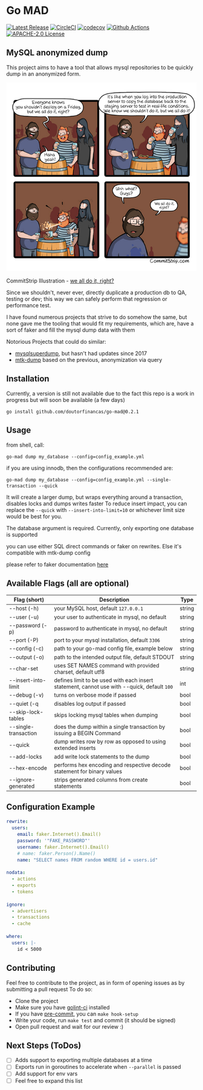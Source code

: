 # Go MAD

[![Latest Release](https://img.shields.io/github/v/release/doutorfinancas/go-mad)](https://github.com/doutorfinancas/go-mad/releases)
[![CircleCI](https://circleci.com/gh/circleci/circleci-docs.svg?style=shield)](https://circleci.com/gh/doutorfinancas/go-mad)
[![codecov](https://codecov.io/gh/doutorfinancas/go-mad/branch/master/graph/badge.svg?token=L5D1OP1229)](https://codecov.io/gh/doutorfinancas/go-mad)
[![Github Actions](https://github.com/doutorfinancas/go-mad/actions/workflows/codeql-analysis.yml/badge.svg)](https://github.com/doutorfinancas/go-mad/actions)
[![APACHE-2.0 License](https://img.shields.io/github/license/doutorfinancas/go-mad)](LICENSE)

## MySQL anonymized dump
This project aims to have a tool that allows mysql repositories to be quickly dump in an anonymized form.

![what not to do](img/uh_no.png)

CommitStrip Illustration - [we all do it, right?](https://www.commitstrip.com/en/2021/12/07/we-all-do-it-right/)

Since we shouldn't, never ever, directly duplicate a production db to QA, testing or dev; this way we can safely perform that regression or performance test.

I have found numerous projects that strive to do somehow the same, but none gave me the tooling that would fit my 
requirements, which are, have a sort of faker and fill the mysql dump data with them

Notorious Projects that could do similar:
- [mysqlsuperdump](https://github.com/hgfischer/mysqlsuperdump), but hasn't had updates since 2017
- [mtk-dump](https://github.com/skpr/mtk) based on the previous, anonymization via query

## Installation

Currently, a version is still not available due to the fact this repo is a work in progress
but will soon be available (a few days)

```shell
go install github.com/doutorfinancas/go-mad@0.2.1
```

## Usage

from shell, call:
```shell
go-mad dump my_database --config=config_example.yml
```

if you are using innodb, then the configurations recommended are:
```shell
go-mad dump my_database --config=config_example.yml --single-transaction --quick
```

It will create a larger dump, but wraps everything around a transaction, disables locks and dumps writes faster
To reduce insert impact, you can replace the `--quick` with `--insert-into-limit=10` or whichever limit size would be 
best for you.

The database argument is required. Currently, only exporting one database is supported

you can use either SQL direct commands or faker on rewrites. Else it's compatible with mtk-dump config

please refer to faker documentation [here](https://pkg.go.dev/github.com/jaswdr/faker)

## Available Flags (all are optional)

| Flag (short)         | Description                                                                                 | Type   |
|----------------------|---------------------------------------------------------------------------------------------|--------|
| --host (-h)          | your MySQL host, default `127.0.0.1`                                                        | string |
| --user (-u)          | your user to authenticate in mysql, no default                                              | string |
| --password (-p)      | password to authenticate in mysql, no default                                               | string |
| --port (-P)          | port to your mysql installation, default `3306`                                             | string |
| --config (-c)        | path to your go-mad config file, example below                                              | string |
| --output (-o)        | path to the intended output file, default STDOUT                                            | string |
| --char-set           | uses SET NAMES command with provided charset, default utf8                                  | string |
| --insert-into-limit  | defines limit to be used with each insert statement, cannot use with --quick, default `100` | int    |
| --debug (-v)         | turns on verbose mode if passed                                                             | bool   |
| --quiet (-q          | disables log output if passed                                                               | bool   |
| --skip-lock-tables   | skips locking mysql tables when dumping                                                     | bool   |
| --single-transaction | does the dump within a single transaction by issuing a BEGIN Command                        | bool   |
| --quick              | dump writes row by row as opposed to using extended inserts                                 | bool   |
| --add-locks          | add write lock statements to the dump                                                       | bool   |
| --hex-encode         | performs hex encoding and respective decode statement for binary values                     | bool   |
| --ignore-generated   | strips generated columns from create statements                                             | bool   |
## Configuration Example
```yaml
rewrite:
  users:
    email: faker.Internet().Email()
    password: '"FAKE_PASSWORD"'
    username: faker.Internet().Email()
    # name: faker.Person().Name()
    name: "SELECT names FROM random WHERE id = users.id"

nodata:
  - actions
  - exports
  - tokens

ignore:
  - advertisers
  - transactions
  - cache

where:
  users: |-
    id < 5000
```

## Contributing
Feel free to contribute to the project, as in form of opening issues as by submitting a pull request
To do so:
- Clone the project
- Make sure you have [golint-ci](https://github.com/golangci/golangci-lint) installed
- If you have [pre-commit](https://pre-commit.com/), you can `make hook-setup`
- Write your code, run `make test` and commit (it should be signed)
- Open pull request and wait for our review :)


## Next Steps (ToDos)
- [ ] Adds support to exporting multiple databases at a time
- [ ] Exports run in goroutines to accelerate when `--parallel` is passed
- [ ] Add support for env vars
- [ ] Feel free to expand this list
